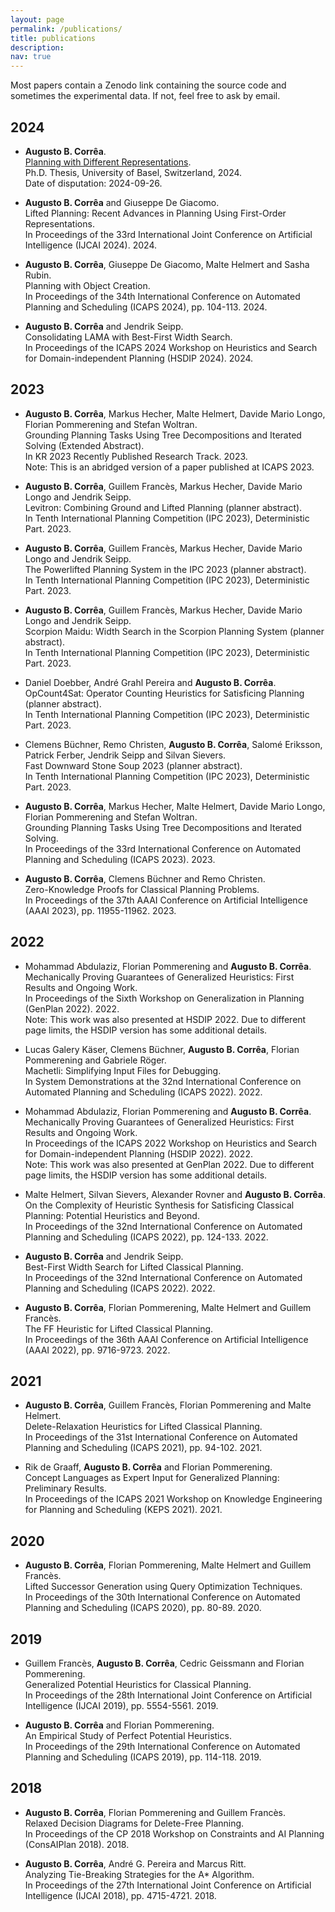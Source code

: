 ```yaml
---
layout: page
permalink: /publications/
title: publications
description:
nav: true
---
```


Most papers contain a Zenodo link containing the source code and sometimes the
experimental data. If not, feel free to ask by email.

## 2024

- **Augusto B. Corrêa**.\
 [Planning with Different Representations](../_bibliography/correa-phd2024.pdf).\
 Ph.D. Thesis, University of Basel, Switzerland, 2024.\
 Date of disputation: 2024-09-26.

- **Augusto B. Corrêa** and Giuseppe De Giacomo.\
 Lifted Planning: Recent Advances in Planning Using First-Order Representations.\
 In Proceedings of the 33rd International Joint Conference on Artificial Intelligence (IJCAI 2024). 2024.

- **Augusto B. Corrêa**, Giuseppe De Giacomo, Malte Helmert and Sasha Rubin.\
 Planning with Object Creation.\
 In Proceedings of the 34th International Conference on Automated Planning and Scheduling (ICAPS 2024), pp. 104-113. 2024.

- **Augusto B. Corrêa** and Jendrik Seipp.\
 Consolidating LAMA with Best-First Width Search.\
 In Proceedings of the ICAPS 2024 Workshop on Heuristics and Search for Domain-independent Planning (HSDIP 2024). 2024.

## 2023

- **Augusto B. Corrêa**, Markus Hecher, Malte Helmert, Davide Mario Longo, Florian Pommerening and Stefan Woltran.\
 Grounding Planning Tasks Using Tree Decompositions and Iterated Solving (Extended Abstract).\
 In KR 2023 Recently Published Research Track. 2023.\
 Note: This is an abridged version of a paper published at ICAPS 2023.

- **Augusto B. Corrêa**, Guillem Francès, Markus Hecher, Davide Mario Longo and Jendrik Seipp.\
 Levitron: Combining Ground and Lifted Planning (planner abstract).\
 In Tenth International Planning Competition (IPC 2023), Deterministic Part. 2023.

- **Augusto B. Corrêa**, Guillem Francès, Markus Hecher, Davide Mario Longo and Jendrik Seipp.\
 The Powerlifted Planning System in the IPC 2023 (planner abstract).\
 In Tenth International Planning Competition (IPC 2023), Deterministic Part. 2023.

- **Augusto B. Corrêa**, Guillem Francès, Markus Hecher, Davide Mario Longo and Jendrik Seipp.\
 Scorpion Maidu: Width Search in the Scorpion Planning System (planner abstract).\
 In Tenth International Planning Competition (IPC 2023), Deterministic Part. 2023.

- Daniel Doebber, André Grahl Pereira and **Augusto B. Corrêa**.\
 OpCount4Sat: Operator Counting Heuristics for Satisficing Planning (planner abstract).\
 In Tenth International Planning Competition (IPC 2023), Deterministic Part. 2023.

- Clemens Büchner, Remo Christen, **Augusto B. Corrêa**, Salomé Eriksson, Patrick Ferber, Jendrik Seipp and Silvan Sievers.\
 Fast Downward Stone Soup 2023 (planner abstract).\
 In Tenth International Planning Competition (IPC 2023), Deterministic Part. 2023.

- **Augusto B. Corrêa**, Markus Hecher, Malte Helmert, Davide Mario Longo, Florian Pommerening and Stefan Woltran.\
 Grounding Planning Tasks Using Tree Decompositions and Iterated Solving.\
 In Proceedings of the 33rd International Conference on Automated Planning and Scheduling (ICAPS 2023). 2023.

- **Augusto B. Corrêa**, Clemens Büchner and Remo Christen.\
 Zero-Knowledge Proofs for Classical Planning Problems.\
 In Proceedings of the 37th AAAI Conference on Artificial Intelligence (AAAI 2023), pp. 11955-11962. 2023.

## 2022

- Mohammad Abdulaziz, Florian Pommerening and **Augusto B. Corrêa**.\
 Mechanically Proving Guarantees of Generalized Heuristics: First Results and Ongoing Work.\
 In Proceedings of the Sixth Workshop on Generalization in Planning (GenPlan 2022). 2022.\
 Note: This work was also presented at HSDIP 2022. Due to different page limits, the HSDIP version has some additional details.

- Lucas Galery Käser, Clemens Büchner, **Augusto B. Corrêa**, Florian Pommerening and Gabriele Röger.\
 Machetli: Simplifying Input Files for Debugging.\
 In System Demonstrations at the 32nd International Conference on Automated Planning and Scheduling (ICAPS 2022). 2022.

- Mohammad Abdulaziz, Florian Pommerening and **Augusto B. Corrêa**.\
 Mechanically Proving Guarantees of Generalized Heuristics: First Results and Ongoing Work.\
 In Proceedings of the ICAPS 2022 Workshop on Heuristics and Search for Domain-independent Planning (HSDIP 2022). 2022.\
 Note: This work was also presented at GenPlan 2022. Due to different page limits, the HSDIP version has some additional details.

- Malte Helmert, Silvan Sievers, Alexander Rovner and **Augusto B. Corrêa**.\
 On the Complexity of Heuristic Synthesis for Satisficing Classical Planning: Potential Heuristics and Beyond.\
 In Proceedings of the 32nd International Conference on Automated Planning and Scheduling (ICAPS 2022), pp. 124-133. 2022.

- **Augusto B. Corrêa** and Jendrik Seipp.\
 Best-First Width Search for Lifted Classical Planning.\
 In Proceedings of the 32nd International Conference on Automated Planning and Scheduling (ICAPS 2022). 2022.

- **Augusto B. Corrêa**, Florian Pommerening, Malte Helmert and Guillem Francès.\
 The FF Heuristic for Lifted Classical Planning.\
 In Proceedings of the 36th AAAI Conference on Artificial Intelligence (AAAI 2022), pp. 9716-9723. 2022.

## 2021

- **Augusto B. Corrêa**, Guillem Francès, Florian Pommerening and Malte Helmert.\
 Delete-Relaxation Heuristics for Lifted Classical Planning.\
 In Proceedings of the 31st International Conference on Automated Planning and Scheduling (ICAPS 2021), pp. 94-102. 2021.

- Rik de Graaff, **Augusto B. Corrêa** and Florian Pommerening.\
 Concept Languages as Expert Input for Generalized Planning: Preliminary Results.\
 In Proceedings of the ICAPS 2021 Workshop on Knowledge Engineering for Planning and Scheduling (KEPS 2021). 2021.

## 2020

- **Augusto B. Corrêa**, Florian Pommerening, Malte Helmert and Guillem Francès.\
 Lifted Successor Generation using Query Optimization Techniques.\
 In Proceedings of the 30th International Conference on Automated Planning and Scheduling (ICAPS 2020), pp. 80-89. 2020.

## 2019

- Guillem Francès, **Augusto B. Corrêa**, Cedric Geissmann and Florian Pommerening.\
 Generalized Potential Heuristics for Classical Planning.\
 In Proceedings of the 28th International Joint Conference on Artificial Intelligence (IJCAI 2019), pp. 5554-5561. 2019.

- **Augusto B. Corrêa** and Florian Pommerening.\
 An Empirical Study of Perfect Potential Heuristics.\
 In Proceedings of the 29th International Conference on Automated Planning and Scheduling (ICAPS 2019), pp. 114-118. 2019.

## 2018

- **Augusto B. Corrêa**, Florian Pommerening and Guillem Francès.\
 Relaxed Decision Diagrams for Delete-Free Planning.\
 In Proceedings of the CP 2018 Workshop on Constraints and AI Planning (ConsAIPlan 2018). 2018.

- **Augusto B. Corrêa**, André G. Pereira and Marcus Ritt.\
 Analyzing Tie-Breaking Strategies for the A* Algorithm.\
 In Proceedings of the 27th International Joint Conference on Artificial Intelligence (IJCAI 2018), pp. 4715-4721. 2018.
